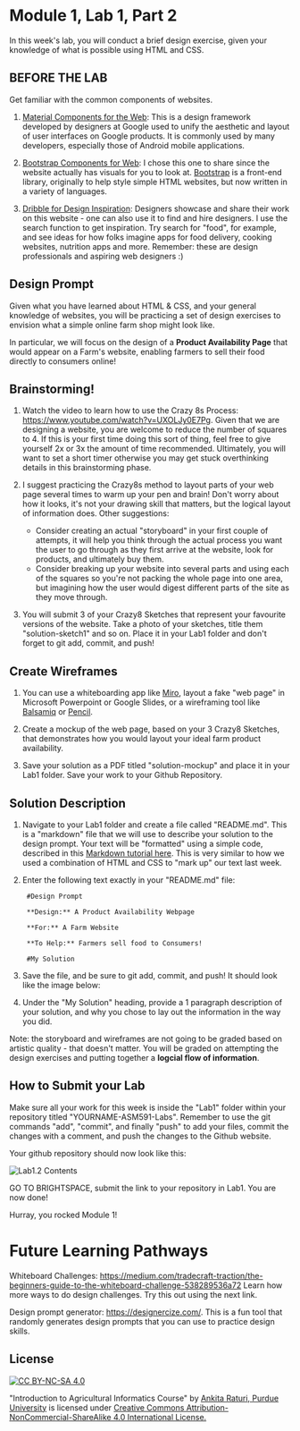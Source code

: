 # Module 1, Lab 1, Part 2

<!-- By this point you should have a github repository titled "YOURNAME-ASM591-Labs", containing one folder titled "Lab1", inside which there are 2 files (profile.html, styles.css) and one folder (img) containing any images. The image below shows the contents of my example lab1 repository!

	![Lab1](img/lab1-contents.png) -->

In this week's lab, you will conduct a brief design exercise, given your knowledge of what is possible using HTML and CSS.

## BEFORE THE LAB

Get familiar with the common components of websites. 

1. [Material Components for the Web](https://material.io/components?platform=web): This is a design framework developed by designers at Google used to unify the aesthetic and layout of user interfaces on Google products. It is commonly used by many developers, especially those of Android mobile applications.

2. [Bootstrap Components for Web](https://react-bootstrap.github.io/components/alerts): I chose this one to share since the website actually has visuals for you to look at. [Bootstrap](https://getbootstrap.com/) is a front-end library, originally to help style simple HTML websites, but now written in a variety of languages.

3. [Dribble for Design Inspiration](https://dribbble.com/search): Designers showcase and share their work on this website - one can also use it to find and hire designers. I use the search function to get inspiration. Try search for "food", for example, and see ideas for how folks imagine apps for food delivery, cooking websites, nutrition apps and more. Remember: these are design professionals and aspiring web designers :)


<!-- ## Lab Content Here -->

## Design Prompt
Given what you have learned about HTML & CSS, and your general knowledge of websites, you will be practicing a set of design exercises to envision what a simple online farm shop might look like.

In particular, we will focus on the design of a **Product Availability Page** that would appear on a Farm's website, enabling farmers to sell their food directly to consumers online!

## Brainstorming!

1. Watch the video to learn how to use the Crazy 8s Process: https://www.youtube.com/watch?v=UXOLJy0E7Pg. Given that we are designing a website, you are welcome to reduce the number of squares to 4. If this is your first time doing this sort of thing, feel free to give yourself 2x or 3x the amount of time recommended. Ultimately, you will want to set a short timer otherwise you may get stuck overthinking details in this brainstorming phase.

2. I suggest practicing the Crazy8s method to layout parts of your web page several times to warm up your pen and brain! Don't worry about how it looks, it's not your drawing skill that matters, but the logical layout of information does. Other suggestions:
	- Consider creating an actual "storyboard" in your first couple of attempts, it will help you think through the actual process you want the user to go through as they first arrive at the website, look for products, and ultimately buy them.
	- Consider breaking up your website into several parts and using each of the squares so you're not packing the whole page into one area, but imagining how the user would digest different parts of the site as they move through.

3. You will submit 3 of your Crazy8 Sketches that represent your favourite versions of the website. Take a photo of your sketches, title them "solution-sketch1" and so on. Place it in your Lab1 folder and don't forget to git add, commit, and push!


## Create Wireframes
1. You can use a whiteboarding app like [Miro](miro.com/), layout a fake "web page" in Microsoft Powerpoint or Google Slides, or a wireframing tool like [Balsamiq](https://balsamiq.com/) or [Pencil](https://pencil.evolus.vn/).

2. Create a mockup of the web page, based on your 3 Crazy8 Sketches, that demonstrates how you would layout your ideal farm product availability.

3. Save your solution as a PDF titled "solution-mockup" and place it in your Lab1 folder. Save your work to your Github Repository.

## Solution Description
1. Navigate to your Lab1 folder and create a file called "README.md". This is a "markdown" file that we will use to describe your solution to the design prompt. Your text will be "formatted" using a simple code, described in this [Markdown tutorial here](https://guides.github.com/features/mastering-markdown/). This is very similar to how we used a combination of HTML and CSS to "mark up" our text last week.

2. Enter the following text exactly in your "README.md" file:
		
		#Design Prompt

		**Design:** A Product Availability Webpage

		**For:** A Farm Website

		**To Help:** Farmers sell food to Consumers!

		#My Solution

3. Save the file, and be sure to git add, commit, and push! It should look like the image below:


4. Under the "My Solution" heading, provide a 1 paragraph description of your solution, and why you chose to lay out the information in the way you did.

Note: the storyboard and wireframes are not going to be graded based on artistic quality - that doesn't matter. You will be graded on attempting the design exercises and putting together a **logcial flow of information**.

## How to Submit your Lab
Make sure all your work for this week is inside the "Lab1" folder within your repository titled "YOURNAME-ASM591-Labs". Remember to use the git commands "add", "commit", and finally "push" to add your files, commit the changes with a comment, and push the changes to the Github website.

Your github repository should now look like this:

![Lab1.2 Contents](img/lab1.2-contents.png)

GO TO BRIGHTSPACE, submit the link to your repository in Lab1. You are now done! 

Hurray, you rocked Module 1!


# Future Learning Pathways
Whiteboard Challenges: https://medium.com/tradecraft-traction/the-beginners-guide-to-the-whiteboard-challenge-538289536a72 Learn how more ways to do design challenges. Try this out using the next link.

Design prompt generator: https://designercize.com/. This is a fun tool that randomly generates design prompts that you can use to practice design skills.



## License
[![CC BY-NC-SA 4.0][cc-by-nc-sa-shield]][cc-by-nc-sa]

<!-- This work is licensed under a
[Creative Commons Attribution-NonCommercial-ShareAlike 4.0 International License][cc-by-nc-sa].

[![CC BY-NC-SA 4.0][cc-by-nc-sa-image]][cc-by-nc-sa] -->

[cc-by-nc-sa]: http://creativecommons.org/licenses/by-nc-sa/4.0/
[cc-by-nc-sa-image]: https://licensebuttons.net/l/by-nc-sa/4.0/88x31.png
[cc-by-nc-sa-shield]: https://img.shields.io/badge/License-CC%20BY--NC--SA%204.0-lightgrey.svg

  "Introduction to Agricultural Informatics Course" by [Ankita Raturi, Purdue University](https://github.com/ag-informatics/ag-informatics-course) is licensed under [Creative Commons Attribution-NonCommercial-ShareAlike 4.0 International License.](http://creativecommons.org/licenses/by-nc-sa/4.0/)
